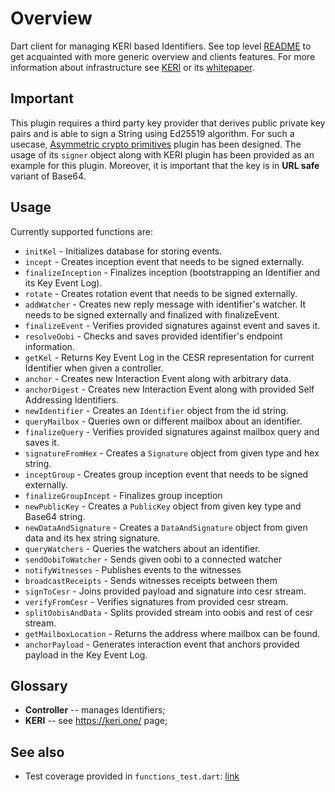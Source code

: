 
# Overview

Dart client for managing KERI based Identifiers. See top level [README](https://github.com/THCLab/keri-bindings) to get acquainted with more generic overview and clients features.  For more information about infrastructure see [KERI](https://keri.one/) or its [whitepaper](https://github.com/SmithSamuelM/Papers/blob/master/whitepapers/KERI_WP_2.x.web.pdf).

## Important
This plugin requires a third party key provider that derives public private key pairs and is able to sign a String using Ed25519 algorithm. For such a usecase, [Asymmetric crypto primitives](https://pub.dev/packages/asymmetric_crypto_primitives) plugin has been designed. The usage of its `signer` object along with KERI plugin has been provided as an example for this plugin. Moreover, it is important that the key is in **URL safe** variant of Base64.

## Usage
Currently supported functions are:
* `initKel` - Initializes database for storing events.
* `incept` - Creates inception event that needs to be signed externally.
* `finalizeInception` - Finalizes inception (bootstrapping an Identifier and its Key Event Log).
* `rotate` - Creates rotation event that needs to be signed externally.
* `addWatcher` - Creates new reply message with identifier's watcher. It needs to be signed externally and finalized with finalizeEvent.
* `finalizeEvent` - Verifies provided signatures against event and saves it.
* `resolveOobi` - Checks and saves provided identifier's endpoint information.
* `getKel` - Returns Key Event Log in the CESR representation for current Identifier when given a controller.
* `anchor` - Creates new Interaction Event along with arbitrary data.
* `anchorDigest` - Creates new Interaction Event along with provided Self Addressing Identifiers.
* `newIdentifier` - Creates an `Identifier` object from the id string.
* `queryMailbox` - Queries own or different mailbox about an identifier.
* `finalizeQuery` - Verifies provided signatures against mailbox query and saves it.
* `signatureFromHex` - Creates a `Signature` object from given type and hex string.
* `inceptGroup` - Creates group inception event that needs to be signed externally.
* `finalizeGroupIncept` - Finalizes group inception
* `newPublicKey` - Creates a `PublicKey` object from given key type and Base64 string.
* `newDataAndSignature` - Creates a `DataAndSignature` object from given data and its hex string signature.
* `queryWatchers` - Queries the watchers about an identifier.
* `sendOobiToWatcher` - Sends given oobi to a connected watcher 
* `notifyWitnesses` - Publishes events to the witnesses
* `broadcastReceipts` - Sends witnesses receipts between them
* `signToCesr` - Joins provided payload and signature into cesr stream.
* `verifyFromCesr` - Verifies signatures from provided cesr stream.
* `splitOobisAndData` - Splits provided stream into oobis and rest of cesr stream.
* `getMailboxLocation` - Returns the address where mailbox can be found.
* `anchorPayload` - Generates interaction event that anchors provided payload in the Key Event Log.

## Glossary

* **Controller** -- manages Identifiers;
* **KERI** -- see https://keri.one/ page;

## See also
* Test coverage provided in `functions_test.dart`: [link](https://github.com/THCLab/keri-bindings/blob/master/bindings/dart/keri/keri/test/functions_test.dart) 
